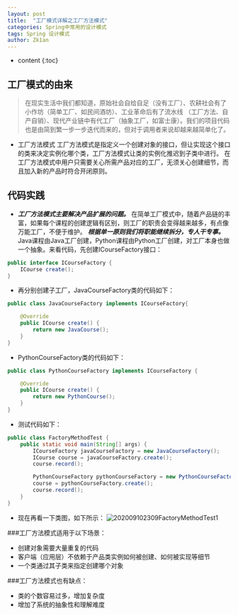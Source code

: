 ```yaml
---
layout: post
title:  "工厂模式详解之工厂方法模式"
categories: Spring中常用的设计模式
tags: Spring 设计模式
author: Zk1an
---
```


* content
{:toc}


## 工厂模式的由来
>在现实生活中我们都知道，原始社会自给自足（没有工厂）、农耕社会有了小作坊（简单工厂、如民间酒坊）、工业革命后有了流水线
（工厂方法、自产自销）、现代产业链中有代工厂（抽象工厂，如富士康）。我们的项目代码也是由简到繁一步一步迭代而来的，但对于调用者来说却越来越简单化了。

- 工厂方法模式
工厂方法模式是指定义一个创建对象的接口，但让实现这个接口的类来决定实例化哪个类，工厂方法模式让类的实例化推迟到子类中进行。
在工厂方法模式中用户只需要关心所需产品对应的工厂，无须关心创建细节，而且加入新的产品时符合开闭原则。

## 代码实践  
- ***工厂方法模式主要解决产品扩展的问题。*** 在简单工厂模式中，随着产品链的丰富，如果每个课程的创建逻辑有区别，则工厂的职责会变得越来越多，有点像万能工厂，不便于维护。
***根据单一原则我们将职能继续拆分，专人干专事。*** Java课程由Java工厂创建，Python课程由Python工厂创建，对工厂本身也做一个抽象。来看代码，先创建ICourseFactory接口：
```java
public interface ICourseFactory {
    ICourse create();
}
```

- 再分别创建子工厂，JavaCourseFactory类的代码如下：
```java
public class JavaCourseFactory implements ICourseFactory{

    @Override
    public ICourse create() {
        return new JavaCourse();
    }
}
```

- PythonCourseFactory类的代码如下：
```java
public class PythonCourseFactory implements ICourseFactory {

    @Override
    public ICourse create() {
        return new PythonCourse();
    }
}
```

- 测试代码如下：
```java
public class FactoryMethodTest {
    public static void main(String[] args) {
        ICourseFactory javaCourseFactory = new JavaCourseFactory();
        ICourse course = javaCourseFactory.create();
        course.record();

        PythonCourseFactory pythonCourseFactory = new PythonCourseFactory();
        course = pythonCourseFactory.create();
        course.record();
    }
}
```
- 现在再看一下类图，如下所示：
![202009102309FactoryMethodTest1](https://gitee.com/zhaokeyan/pic_repo/raw/master/uPic/%202020%2009%2010%2023%2009FactoryMethodTest1.png)

###工厂方法模式适用于以下场景：
- 创建对象需要大量重复的代码
- 客户端（应用层）不依赖于产品类实例如何被创建、如何被实现等细节
- 一个类通过其子类来指定创建哪个对象

###工厂方法模式也有缺点：
- 类的个数容易过多，增加复杂度
- 增加了系统的抽象性和理解难度

